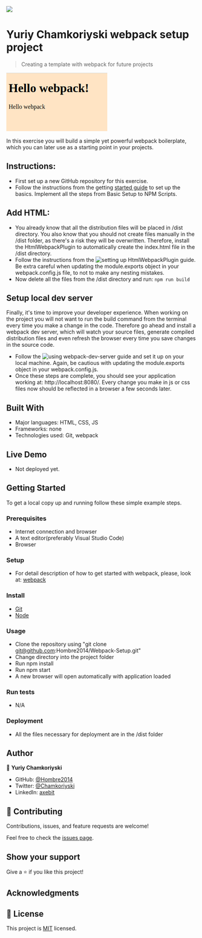 ![](https://img.shields.io/badge/Microverse-blueviolet)

# Yuriy Chamkoriyski webpack setup project

> Creating a template with webpack for future projects

![screenshot](./webpack.png)

In this exercise you will build a simple yet powerful webpack boilerplate, which you can later use as a starting point in your projects.

## Instructions:

- First set up a new GitHub repository for this exercise.
- Follow the instructions from the getting [started guide](https://webpack.js.org/guides/getting-started/#basic-setup) to set up the basics. Implement all the steps from Basic Setup to NPM Scripts.

## Add HTML:

- You already know that all the distribution files will be placed in /dist directory. You also know that you should not create files manually in the /dist folder, as there's a risk they will be overwritten. Therefore, install the HtmlWebpackPlugin to automatically create the index.html file in the /dist directory.
- Follow the instructions from the ![setting up HtmlWebpackPlugin guide](https://webpack.js.org/guides/output-management/#setting-up-htmlwebpackplugin). Be extra careful when updating the module.exports object in your webpack.config.js file, to not to make any nesting mistakes.
- Now delete all the files from the /dist directory and run:
`npm run build`

## Setup local dev server

Finally, it's time to improve your developer experience. When working on the project you will not want to run the build command from the terminal every time you make a change in the code. Therefore go ahead and install a webpack dev server, which will watch your source files, generate compiled distribution files and even refresh the browser every time you save changes in the source code.

- Follow the ![using webpack-dev-server](https://webpack.js.org/guides/development/#using-webpack-dev-server) guide and set it up on your local machine. Again, be cautious with updating the module.exports object in your webpack.config.js.
- Once these steps are complete, you should see your application working at: http://localhost:8080/. Every change you make in js or css files now should be reflected in a browser a few seconds later.

## Built With

- Major languages: HTML, CSS, JS
- Frameworks: none
- Technologies used: Git, webpack

## Live Demo

- Not deployed yet.

## Getting Started

To get a local copy up and running follow these simple example steps.

### Prerequisites

- Internet connection and browser
- A text editor(preferably Visual Studio Code)
- Browser

### Setup

- For detail description of how to get started with webpack, please, look at: [webpack](https://webpack.js.org/guides/getting-started/)

### Install

- [Git](https://git-scm.com/downloads)
- [Node](https://nodejs.org/en/download/)

### Usage

- Clone the repository using "git clone git@github.com:Hombre2014/Webpack-Setup.git"
- Change directory into the project folder
- Run npm install
- Run npm start
- A new browser will open automatically with application loaded

### Run tests

- N/A

### Deployment

- All the files necessary for deployment are in the /dist folder

## Author

👤 **Yuriy Chamkoriyski**

- GitHub: [@Hombre2014](https://github.com/Hombre2014)
- Twitter: [@Chamkoriyski](https://twitter.com/Chamkoriyski)
- LinkedIn: [axebit](https://linkedin.com/in/axebit)

## 🤝 Contributing

Contributions, issues, and feature requests are welcome!

Feel free to check the [issues page](https://github.com/Hombre2014/Webpack-Setup/issues).

## Show your support

Give a ⭐️ if you like this project!

## Acknowledgments


## 📝 License

This project is [MIT](./license.md) licensed.